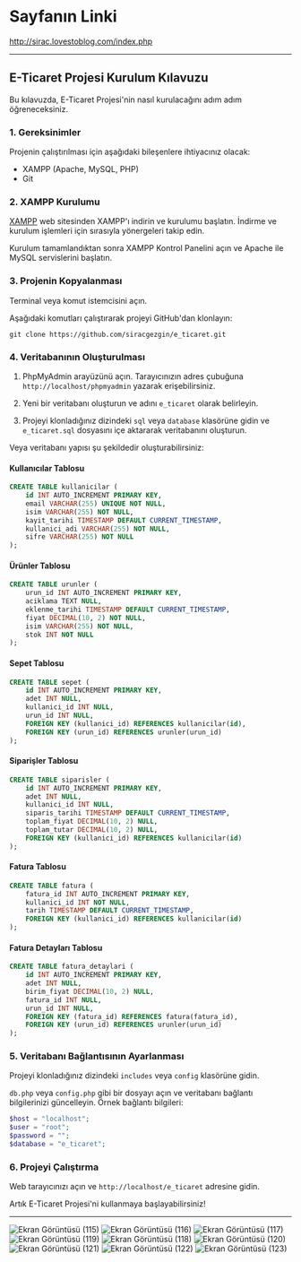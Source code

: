 # Sayfanın Linki
http://sirac.lovestoblog.com/index.php

---

## E-Ticaret Projesi Kurulum Kılavuzu

Bu kılavuzda, E-Ticaret Projesi'nin nasıl kurulacağını adım adım öğreneceksiniz.

### 1. Gereksinimler

Projenin çalıştırılması için aşağıdaki bileşenlere ihtiyacınız olacak:

- XAMPP (Apache, MySQL, PHP)
- Git

### 2. XAMPP Kurulumu

[XAMPP](https://www.apachefriends.org/index.html) web sitesinden XAMPP'ı indirin ve kurulumu başlatın. İndirme ve kurulum işlemleri için sırasıyla yönergeleri takip edin.

Kurulum tamamlandıktan sonra XAMPP Kontrol Panelini açın ve Apache ile MySQL servislerini başlatın.

### 3. Projenin Kopyalanması

Terminal veya komut istemcisini açın.

Aşağıdaki komutları çalıştırarak projeyi GitHub'dan klonlayın:

```
git clone https://github.com/siracgezgin/e_ticaret.git
```

### 4. Veritabanının Oluşturulması

1. PhpMyAdmin arayüzünü açın. Tarayıcınızın adres çubuğuna `http://localhost/phpmyadmin` yazarak erişebilirsiniz.

2. Yeni bir veritabanı oluşturun ve adını `e_ticaret` olarak belirleyin.

3. Projeyi klonladığınız dizindeki `sql` veya `database` klasörüne gidin ve `e_ticaret.sql` dosyasını içe aktararak veritabanını oluşturun.

Veya veritabanı yapısı şu şekildedir oluşturabilirsiniz:

#### Kullanıcılar Tablosu

```sql
CREATE TABLE kullanicilar (
    id INT AUTO_INCREMENT PRIMARY KEY,
    email VARCHAR(255) UNIQUE NOT NULL,
    isim VARCHAR(255) NOT NULL,
    kayit_tarihi TIMESTAMP DEFAULT CURRENT_TIMESTAMP,
    kullanici_adi VARCHAR(255) NOT NULL,
    sifre VARCHAR(255) NOT NULL
);
```

#### Ürünler Tablosu

```sql
CREATE TABLE urunler (
    urun_id INT AUTO_INCREMENT PRIMARY KEY,
    aciklama TEXT NULL,
    eklenme_tarihi TIMESTAMP DEFAULT CURRENT_TIMESTAMP,
    fiyat DECIMAL(10, 2) NOT NULL,
    isim VARCHAR(255) NOT NULL,
    stok INT NOT NULL
);
```

#### Sepet Tablosu

```sql
CREATE TABLE sepet (
    id INT AUTO_INCREMENT PRIMARY KEY,
    adet INT NULL,
    kullanici_id INT NULL,
    urun_id INT NULL,
    FOREIGN KEY (kullanici_id) REFERENCES kullanicilar(id),
    FOREIGN KEY (urun_id) REFERENCES urunler(urun_id)
);
```

#### Siparişler Tablosu

```sql
CREATE TABLE siparisler (
    id INT AUTO_INCREMENT PRIMARY KEY,
    adet INT NULL,
    kullanici_id INT NULL,
    siparis_tarihi TIMESTAMP DEFAULT CURRENT_TIMESTAMP,
    toplam_fiyat DECIMAL(10, 2) NULL,
    toplam_tutar DECIMAL(10, 2) NULL,
    FOREIGN KEY (kullanici_id) REFERENCES kullanicilar(id)
);
```

#### Fatura Tablosu

```sql
CREATE TABLE fatura (
    fatura_id INT AUTO_INCREMENT PRIMARY KEY,
    kullanici_id INT NOT NULL,
    tarih TIMESTAMP DEFAULT CURRENT_TIMESTAMP,
    FOREIGN KEY (kullanici_id) REFERENCES kullanicilar(id)
);
```

#### Fatura Detayları Tablosu

```sql
CREATE TABLE fatura_detaylari (
    id INT AUTO_INCREMENT PRIMARY KEY,
    adet INT NULL,
    birim_fiyat DECIMAL(10, 2) NULL,
    fatura_id INT NULL,
    urun_id INT NULL,
    FOREIGN KEY (fatura_id) REFERENCES fatura(fatura_id),
    FOREIGN KEY (urun_id) REFERENCES urunler(urun_id)
);
```

### 5. Veritabanı Bağlantısının Ayarlanması

Projeyi klonladığınız dizindeki `includes` veya `config` klasörüne gidin.

`db.php` veya `config.php` gibi bir dosyayı açın ve veritabanı bağlantı bilgilerinizi güncelleyin. Örnek bağlantı bilgileri:

```php
$host = "localhost";
$user = "root";
$password = "";
$database = "e_ticaret";
```

### 6. Projeyi Çalıştırma

Web tarayıcınızı açın ve `http://localhost/e_ticaret` adresine gidin.

Artık E-Ticaret Projesi'ni kullanmaya başlayabilirsiniz!

---
![Ekran Görüntüsü (115)](https://github.com/siracgezgin/e_ticaret/assets/119105917/935be262-14b6-4d3a-a1a0-a2d17a80f81d)
![Ekran Görüntüsü (116)](https://github.com/siracgezgin/e_ticaret/assets/119105917/57eecd1b-3b06-4e7c-a253-ad9fbc401b72)
![Ekran Görüntüsü (117)](https://github.com/siracgezgin/e_ticaret/assets/119105917/8b2d518a-0b14-42a7-a0d9-8e06da66a41a)
![Ekran Görüntüsü (119)](https://github.com/siracgezgin/e_ticaret/assets/119105917/c055ea23-d8bb-426e-8652-93fbf342f1fb)
![Ekran Görüntüsü (118)](https://github.com/siracgezgin/e_ticaret/assets/119105917/0b613ab6-d0cd-4dbd-adc6-97aa098607ef)
![Ekran Görüntüsü (120)](https://github.com/siracgezgin/e_ticaret/assets/119105917/5462ed3c-7383-45d1-9eea-f3bf38b7fc57)
![Ekran Görüntüsü (121)](https://github.com/siracgezgin/e_ticaret/assets/119105917/405a221b-4a2d-436d-9ddb-078a053cb4ba)
![Ekran Görüntüsü (122)](https://github.com/siracgezgin/e_ticaret/assets/119105917/af246ef4-57ed-4a8f-bea1-ed61ec869134)
![Ekran Görüntüsü (123)](https://github.com/siracgezgin/e_ticaret/assets/119105917/88a891d8-76d8-4626-b676-b41c8b4dad29)
